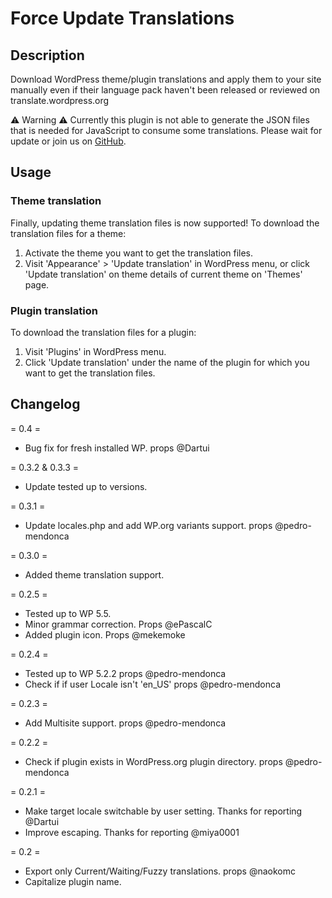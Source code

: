 # Force Update Translations

## Description

Download WordPress theme/plugin translations and apply them to your site manually even if their language pack haven't been released or reviewed on translate.wordpress.org

⚠️ Warning ⚠️ Currently this plugin is not able to generate the JSON files that is needed for JavaScript to consume some translations. Please wait for update or join us on <a href="https://github.com/mayukojpn/force-update-translations">GitHub</a>.

## Usage

### Theme translation

Finally, updating theme translation files is now supported! To download the translation files for a theme:

1. Activate the theme you want to get the translation files.
1. Visit 'Appearance' > 'Update translation' in WordPress menu, or click 'Update translation' on theme details of current theme on 'Themes' page.

### Plugin translation

To download the translation files for a plugin:

1. Visit 'Plugins' in WordPress menu.
1. Click 'Update translation' under the name of the plugin for which you want to get the translation files.

## Changelog

= 0.4 =
* Bug fix for fresh installed WP. props @Dartui

= 0.3.2 & 0.3.3 =
* Update tested up to versions.

= 0.3.1 =
* Update locales.php and add WP.org variants support. props @pedro-mendonca

= 0.3.0 =
* Added theme translation support.

= 0.2.5 =
* Tested up to WP 5.5.
* Minor grammar correction. Props @ePascalC
* Added plugin icon. Props @mekemoke

= 0.2.4 =
* Tested up to WP 5.2.2 props @pedro-mendonca
* Check if if user Locale isn't 'en_US' props @pedro-mendonca

= 0.2.3 =
* Add Multisite support. props @pedro-mendonca

= 0.2.2 =
* Check if plugin exists in WordPress.org plugin directory. props @pedro-mendonca

= 0.2.1 =
* Make target locale switchable by user setting. Thanks for reporting @Dartui
* Improve escaping. Thanks for reporting @miya0001

= 0.2 =
* Export only Current/Waiting/Fuzzy translations. props @naokomc
* Capitalize plugin name.
